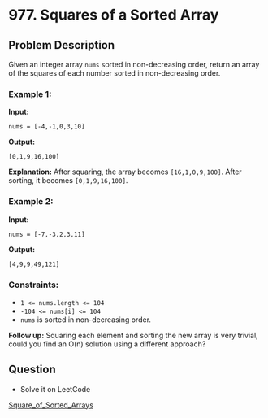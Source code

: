 # 977. Squares of a Sorted Array

## Problem Description

Given an integer array `nums` sorted in non-decreasing order, return an array of the squares of each number sorted in non-decreasing order.

### Example 1:

**Input:**

```
nums = [-4,-1,0,3,10]
```

**Output:**

```
[0,1,9,16,100]
```

**Explanation:**
After squaring, the array becomes `[16,1,0,9,100]`.
After sorting, it becomes `[0,1,9,16,100]`.

### Example 2:

**Input:**

```
nums = [-7,-3,2,3,11]
```

**Output:**

```
[4,9,9,49,121]
```

### Constraints:

-   `1 <= nums.length <= 104`
-   `-104 <= nums[i] <= 104`
-   `nums` is sorted in non-decreasing order.

**Follow up:**
Squaring each element and sorting the new array is very trivial, could you find an O(n) solution using a different approach?

## Question

-   Solve it on LeetCode

[Square_of_Sorted_Arrays](https://leetcode.com/problems/squares-of-a-sorted-array/description/)
